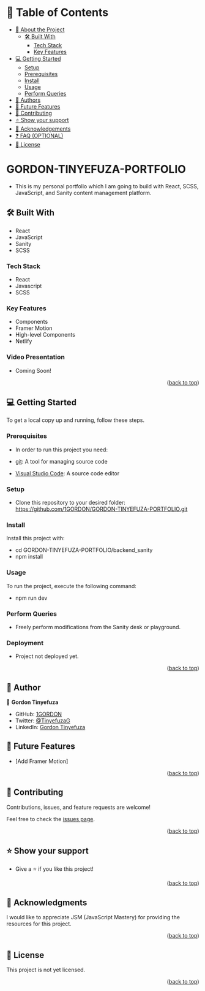# 📗 Table of Contents

- [📖 About the Project](#about-project)
  - [🛠 Built With](#built-with)
    - [Tech Stack](#tech-stack)
    - [Key Features](#key-features)
- [💻 Getting Started](#getting-started)
  - [Setup](#setup)
  - [Prerequisites](#prerequisites)
  - [Install](#install)
  - [Usage](#usage)
  - [Perform Queries](#Perform-Queries)
- [👥 Authors](#authors)
- [🔭 Future Features](#future-features)
- [🤝 Contributing](#contributing)
- [⭐️ Show your support](#support)
- [🙏 Acknowledgements](#acknowledgements)
- [❓ FAQ (OPTIONAL)](#faq)
- [📝 License](#license)

# GORDON-TINYEFUZA-PORTFOLIO <a name="about-project"></a>

- This is my personal portfolio which I am going to build with React, SCSS, JavaScript, and Sanity content management platform.

## 🛠 Built With <a name="built-with"></a>

- React
- JavaScript
- Sanity
- SCSS

### Tech Stack <a name="tech-stack"></a>

- React
- Javascript
- SCSS

### Key Features <a name="key-features"></a>

- Components
- Framer Motion
- High-level Components
- Netlify

### Video Presentation

- Coming Soon!

<p align="right">(<a href="#readme-top">back to top</a>)</p>

## 💻 Getting Started <a name="getting-started"></a>

To get a local copy up and running, follow these steps.

### Prerequisites

- In order to run this project you need:

- [git](https://git-scm.com/downloads): A tool for managing source code
- [Visual Studio Code](https://code.visualstudio.com/): A source code editor

### Setup

- Clone this repository to your desired folder: https://github.com/1GORDON/GORDON-TINYEFUZA-PORTFOLIO.git

### Install

Install this project with:

- cd GORDON-TINYEFUZA-PORTFOLIO/backend_sanity
- npm install

### Usage

To run the project, execute the following command:

- npm run dev

### Perform Queries

- Freely perform modifications from the Sanity desk or playground.

### Deployment

- Project not deployed yet.

<p align="right">(<a href="#readme-top">back to top</a>)</p>

## 👥 Author <a name="authors"></a>

👤 **Gordon Tinyefuza**

- GitHub: [1GORDON](https://github.com/1GORDON)
- Twitter: [@TinyefuzaG](https://twitter.com/TinyefuzaG)
- LinkedIn: [Gordon Tinyefuza](https://www.linkedin.com/in/tinyefuza-gordon/)

## 🔭 Future Features <a name="future-features"></a>

- [Add Framer Motion]

<p align="right">(<a href="#readme-top">back to top</a>)</p>

## 🤝 Contributing <a name="contributing"></a>

Contributions, issues, and feature requests are welcome!

Feel free to check the [issues page](../../issues/).

<p align="right">(<a href="#readme-top">back to top</a>)</p>

## ⭐️ Show your support <a name="support"></a>

- Give a ⭐️ if you like this project!

<p align="right">(<a href="#readme-top">back to top</a>)</p>

## 🙏 Acknowledgments <a name="acknowledgements"></a>

I would like to appreciate JSM (JavaScript Mastery) for providing the resources for this project.

<p align="right">(<a href="#readme-top">back to top</a>)</p>

## 📝 License <a name="license"></a>

This project is not yet licensed.

<p align="right">(<a href="#readme-top">back to top</a>)</p>
